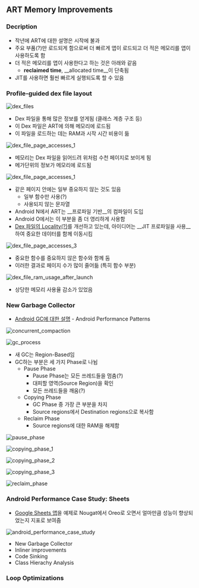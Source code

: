 ## ART Memory Improvements

### Decription

- 작년에 ART에 대한 설명은 시작에 불과
- 주요 부품(?)만 로드되게 함으로써 더 빠르게 앱이 로드되고 더 적은 메모리를 앱이 사용하도록 함
- 더 적은 메모리를 앱이 사용한다고 하는 것은 아래와 같음
  - __reclaimed time__, __allocated time__이 단축됨
- JIT를 사용하면 훨씬 빠르게 실행되도록 할 수 있음

### Profile-guided dex file layout

![dex_files](images/dex_files.png)

- Dex 파일을 통해 많은 정보를 얻게됨 (클래스 계층 구조 등)
- 이 Dex 파일은 ART에 의해 메모리에 로드됨
- 이 파일을 로드하는 데는 RAM과 시작 시간 비용이 듦

![dex_file_page_accesses_1](images/dex_file_page_accesses_1.png)

- 메모리는 Dex 파일을 읽어드려 위처럼 수천 페이지로 보이게 됨
- 메가단위의 정보가 메모리에 로드됨

![dex_file_page_accesses_1](images/dex_file_page_accesses_2.png)

- 같은 페이지 안에는 일부 중요하지 않는 것도 있음
  - 일부 함수만 사용(?)
  - 사용되지 않는 문자열
- Android N에서 ART는 __프로파일 기반__의 컴파일이 도입
- Android O에서는 이 부분을 좀 더 영리하게 사용함
- [Dex 파일의 Locality(?)]()를 개선하고 있는데,
  아이디어는 __JIT 프로파일을 사용__하여 중요한 데이터를 함께 이동시킴

![dex_file_page_accesses_3](images/dex_file_page_accesses_3.png)

- 중요한 함수를 중요하지 않은 함수와 함께 둠
- 이러한 결과로 페이지 수가 많이 줄어듦 (특히 함수 부분)

![dex_file_ram_usage_after_launch](images/dex_file_ram_usage_after_launch.png)

- 상당한 메모리 사용율 감소가 있었음

### New Garbage Collector 

- [Android GC에 대한 설명](https://www.youtube.com/watch?v=pzfzz50W5Uo&index=14&list=PLq_uWB0WqY0tVIrFZ41Wr5BZc9B_wf-XW) - Android Performance Patterns

![concurrent_compaction](images/concurrent_compaction.png)

![gc_process](images/gc_process.png)

- 새 GC는 Region-Based임
- GC하는 부분은 세 가지 Phase로 나뉨
  - Pause Phase
    - Pause Phase는 모든 쓰레드들을 멈춤(?)
    - 대피할 영역(Source Region)을 확인
    - 모든 쓰레드들을 깨움(?)
  - Copying Phase
    - GC Phase 중 가장 큰 부분을 차지
    - Source regions에서 Destination regions으로 복사함
  - Reclaim Phase
    - Source regions에 대한 RAM을 해제함

![pause_phase](images/pause_phase.png)

![copying_phase_1](images/copying_phase_1.png)

![copying_phase_2](images/copying_phase_2.png)

![copying_phase_3](images/copying_phase_3.png)

![reclaim_phase](images/reclaim_phase.png)

### Android Performance Case Study: Sheets

- [Google Sheets 앱](https://play.google.com/store/apps/details?id=com.google.android.apps.docs.editors.sheets)을 예제로 Nougat에서 Oreo로 오면서 얼마만큼 성능이 향상되었는지 지표로 보여줌

![android_performance_case_study](images/android_performance_case_study.png)

- New Garbage Collector
- Inliner improvements
- Code Sinking
- Class Hierachy Analysis

### Loop Optimizations

